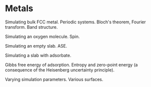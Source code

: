 # Metals

Simulating bulk FCC metal. Periodic systems. Bloch's theorem, Fourier transform. Band structure.

Simulating an oxygen molecule. Spin.

Simulating an empty slab. ASE. 

Simulating a slab with adsorbate.

Gibbs free energy of adsorption. Entropy and zero-point energy (a consequence of the Heisenberg uncertainty principle).

Varying simulation parameters. Various surfaces.